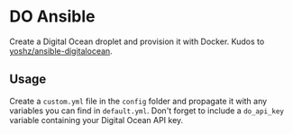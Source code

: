 # DO Ansible
Create a Digital Ocean droplet and provision it with Docker. Kudos to [yoshz/ansible-digitalocean](https://github.com/yoshz/ansible-digitalocean).

## Usage
Create a `custom.yml` file in the `config` folder and propagate it with any
variables you can find in `default.yml`. Don't forget to include a `do_api_key`
variable containing your Digital Ocean API key. 